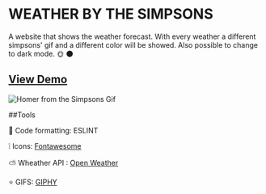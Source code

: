 # WEATHER BY THE SIMPSONS

A website that shows the weather forecast. With every weather a different simpsons' gif and a different color will be showed. 
Also possible to change to dark mode. :sun_with_face: :new_moon:


## [View Demo](https://gabrielamcarvalho.github.io/WheatherBySimpsons/)
![Homer from the Simpsons Gif](https://media.giphy.com/media/citBl9yPwnUOs/giphy.gif)

##Tools 

:hammer: Code formatting: ESLINT

:grey_exclamation: Icons: [Fontawesome](https://fontawesome.com/)

:partly_sunny: Wheather API : [Open Weather](https://openweathermap.org/api)

:star: GIFS: [GIPHY](https://giphy.com/)
